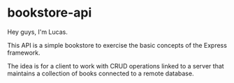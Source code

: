 # bookstore-api

Hey guys, I'm Lucas.

This API is a simple bookstore to exercise the basic concepts of the Express framework. 

The idea is for a client to work with CRUD operations linked to a server that maintains a collection of books connected to a remote database.
